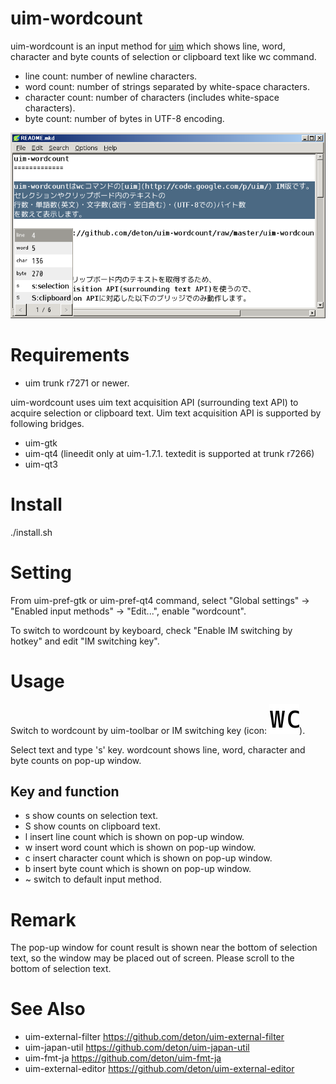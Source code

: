 uim-wordcount
=============

uim-wordcount is an input method for [uim](http://code.google.com/p/uim/)
which shows line, word, character and byte counts of selection or
clipboard text like wc command.

* line count: number of newline characters.
* word count: number of strings separated by white-space characters.
* character count: number of characters (includes white-space characters).
* byte count: number of bytes in UTF-8 encoding.

![Example](https://github.com/deton/uim-wordcount/raw/master/uim-wordcount-capture.png)

Requirements
============

  * uim trunk r7271 or newer.

uim-wordcount uses uim text acquisition API (surrounding text API)
to acquire selection or clipboard text.
Uim text acquisition API is supported by following bridges.

  * uim-gtk
  * uim-qt4 (lineedit only at uim-1.7.1. textedit is supported at trunk r7266)
  * uim-qt3

Install
=======

./install.sh

Setting
=======

From uim-pref-gtk or uim-pref-qt4 command,
select "Global settings" -> "Enabled input methods" -> "Edit...",
enable "wordcount".

To switch to wordcount by keyboard,
check "Enable IM switching by hotkey" and edit "IM switching key".

Usage
=====

Switch to wordcount by uim-toolbar or IM switching key
(icon: ![icon](https://github.com/deton/uim-wordcount/raw/master/pixmaps/wordcount.png)).

Select text and type 's' key.
wordcount shows line, word, character and byte counts on pop-up window.

Key and function
----------------

* s  show counts on selection text.
* S  show counts on clipboard text.
* l  insert line count which is shown on pop-up window.
* w  insert word count which is shown on pop-up window.
* c  insert character count which is shown on pop-up window.
* b  insert byte count which is shown on pop-up window.
* ~  switch to default input method.

Remark
======

The pop-up window for count result is shown near the bottom of
selection text, so the window may be placed out of screen.
Please scroll to the bottom of selection text.

See Also
========

* uim-external-filter https://github.com/deton/uim-external-filter
* uim-japan-util https://github.com/deton/uim-japan-util
* uim-fmt-ja https://github.com/deton/uim-fmt-ja
* uim-external-editor https://github.com/deton/uim-external-editor
